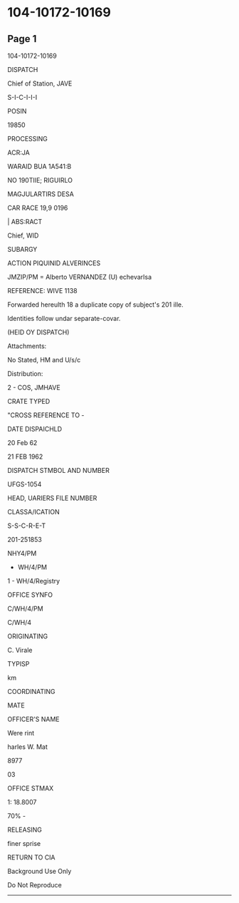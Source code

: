 # 104-10172-10169

## Page 1

104-10172-10169

DISPATCH

Chief of Station, JAVE

S-I-C-I-I-I

POSIN

19850

PROCESSING

ACR:JA

WARAID BUA 1A541:B

NO 190TIIE; RIGUIRLO

MAGJULARTIRS DESA

CAR RACE 19,9 0196

| ABS:RACT

Chief, WID

SUBARGY

ACTION PIQUINID ALVERINCES

JMZIP/PM = Alberto VERNANDEZ (U) echevarIsa

REFERENCE: WIVE 1138

Forwarded hereulth 18 a duplicate copy of subject's 201 ille.

Identities follow undar separate-covar.

(HEID OY DISPATCH)

Attachments:

No Stated, HM and U/s/c

Distribution:

2 - COS, JMHAVE

CRATE TYPED

"CROSS REFERENCE TO -

DATE DISPAICHLD

20 Feb 62

21 FEB 1962

DISPATCH STMBOL AND NUMBER

UFGS-1054

HEAD, UARIERS FILE NUMBER

CLASSA/ICATION

S-S-C-R-E-T

201-251853

NHY4/PM

- WH/4/PM

1 - WH/4/Registry

OFFICE SYNFO

C/WH/4/PM

C/WH/4

ORIGINATING

C. Virale

TYPISP

km

COORDINATING

MATE

OFFICER'S NAME

Were rint

harles W. Mat

8977

03

OFFICE STMAX

1: 18.8007

70% -

RELEASING

finer sprise

RETURN TO CIA

Background Use Only

Do Not Reproduce

---

